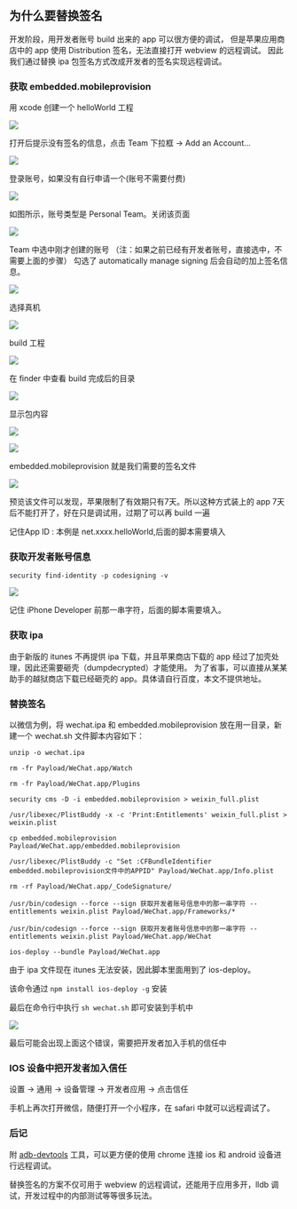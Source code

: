## 为什么要替换签名
开发阶段，用开发者账号 build 出来的 app 可以很方便的调试，
但是苹果应用商店中的 app 使用 Distribution 签名，无法直接打开 webview 的远程调试。
因此我们通过替换 ipa 包签名方式改成开发者的签名实现远程调试。

### 获取 embedded.mobileprovision
用 xcode 创建一个 helloWorld 工程

![](h1.png)

打开后提示没有签名的信息，点击 Team 下拉框 -> Add an Account...

![](h2.png)

登录账号，如果没有自行申请一个(账号不需要付费)

![](h3.png)


如图所示，账号类型是 Personal Team。关闭该页面

![](h4.png)


Team 中选中刚才创建的账号 （注：如果之前已经有开发者账号，直接选中，不需要上面的步骤）
勾选了 automatically manage signing 后会自动的加上签名信息。

![](h5.png)

选择真机

![](h6.png)

build 工程

![](h7.png)

在 finder 中查看 build 完成后的目录

![](h8.png)

显示包内容

![](h9.png)

![](h10.png)

embedded.mobileprovision 就是我们需要的签名文件

![](h11.png)

预览该文件可以发现，苹果限制了有效期只有7天。所以这种方式装上的 app 7天后不能打开了，好在只是调试用，过期了可以再 build 一遍

记住App ID : 本例是 net.xxxx.helloWorld,后面的脚本需要填入

### 获取开发者账号信息
```
security find-identity -p codesigning -v
```
![](h12.png)

记住 iPhone Developer 前那一串字符，后面的脚本需要填入。

### 获取 ipa
由于新版的 itunes 不再提供 ipa 下载，并且苹果商店下载的 app 经过了加壳处理，因此还需要砸壳（dumpdecrypted）才能使用。
为了省事，可以直接从某某助手的越狱商店下载已经砸壳的 app。具体请自行百度，本文不提供地址。



### 替换签名
以微信为例，将 wechat.ipa 和 embedded.mobileprovision 放在用一目录，新建一个 wechat.sh 文件脚本内容如下：

```shell
unzip -o wechat.ipa

rm -fr Payload/WeChat.app/Watch

rm -fr Payload/WeChat.app/Plugins

security cms -D -i embedded.mobileprovision > weixin_full.plist

/usr/libexec/PlistBuddy -x -c 'Print:Entitlements' weixin_full.plist > weixin.plist

cp embedded.mobileprovision Payload/WeChat.app/embedded.mobileprovision

/usr/libexec/PlistBuddy -c "Set :CFBundleIdentifier embedded.mobileprovision文件中的APPID" Payload/WeChat.app/Info.plist 

rm -rf Payload/WeChat.app/_CodeSignature/

/usr/bin/codesign --force --sign 获取开发者账号信息中的那一串字符 --entitlements weixin.plist Payload/WeChat.app/Frameworks/*

/usr/bin/codesign --force --sign 获取开发者账号信息中的那一串字符 --entitlements weixin.plist Payload/WeChat.app/WeChat								 

ios-deploy --bundle Payload/WeChat.app

```
由于 ipa 文件现在 itunes 无法安装，因此脚本里面用到了 ios-deploy。

该命令通过 ```npm install ios-deploy -g``` 安装

最后在命令行中执行 ```sh wechat.sh``` 即可安装到手机中

![](h13.png)

最后可能会出现上面这个错误，需要把开发者加入手机的信任中

### IOS 设备中把开发者加入信任
设置 -> 通用 -> 设备管理 -> 开发者应用 -> 点击信任

手机上再次打开微信，随便打开一个小程序，在 safari 中就可以远程调试了。



### 后记
附 [adb-devtools](https://www.npmjs.com/package/adb-devtools) 工具，可以更方便的使用 chrome 连接 ios 和 android 设备进行远程调试。

替换签名的方案不仅可用于 webview 的远程调试，还能用于应用多开，lldb 调试，开发过程中的内部测试等等很多玩法。